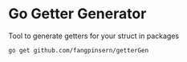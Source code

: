 # Go Getter Generator

Tool to generate getters for your struct in packages

```
go get github.com/fangpinsern/getterGen
```
